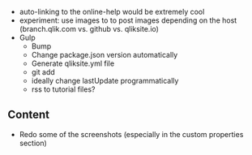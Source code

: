 - auto-linking to the online-help would be extremely cool
- experiment: use images to to post images depending on the host (branch.qlik.com vs. github vs. qliksite.io) 
- Gulp
	- Bump
	- Change package.json version automatically
	- Generate qliksite.yml file
	- git add
	- ideally change lastUpdate programmatically
	- rss to tutorial files?

## Content
- Redo some of the screenshots (especially in the custom properties section)